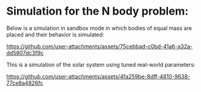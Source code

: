 # Simulation for the N body problem:


Below is a simulation in sandbox mode in which bodies of equal mass are placed and their behavior is simulated:

https://github.com/user-attachments/assets/75cebbad-c0bd-41a6-a32a-dd5807dc3f9c




This is a simulation of the solar system using tuned real-world parameters:

https://github.com/user-attachments/assets/4fa259be-8dff-4810-9638-77ce8a4826fc




